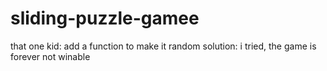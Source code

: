 # sliding-puzzle-gamee
that one kid: add a function to make it random
solution: i tried, the game is forever not winable
